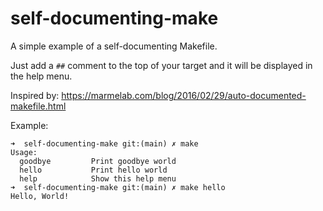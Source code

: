 # self-documenting-make

A simple example of a self-documenting Makefile.

Just add a `##` comment to the top of your target and it will be displayed in the help menu.

Inspired by: https://marmelab.com/blog/2016/02/29/auto-documented-makefile.html

Example:
```
➜  self-documenting-make git:(main) ✗ make
Usage:
  goodbye         Print goodbye world
  hello           Print hello world
  help            Show this help menu
➜  self-documenting-make git:(main) ✗ make hello 
Hello, World!
```